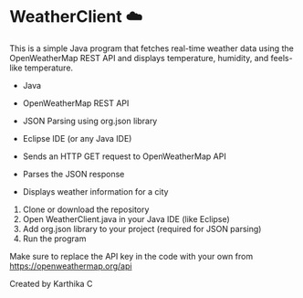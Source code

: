 # WeatherClient ☁️

This is a simple Java program that fetches real-time weather data using the OpenWeatherMap REST API and displays temperature, humidity, and feels-like temperature.


- Java
- OpenWeatherMap REST API
- JSON Parsing using org.json library
- Eclipse IDE (or any Java IDE)



- Sends an HTTP GET request to OpenWeatherMap API
- Parses the JSON response
- Displays weather information for a city



1. Clone or download the repository
2. Open WeatherClient.java in your Java IDE (like Eclipse)
3. Add org.json library to your project (required for JSON parsing)
4. Run the program

Make sure to replace the API key in the code with your own from https://openweathermap.org/api


Created by Karthika C
